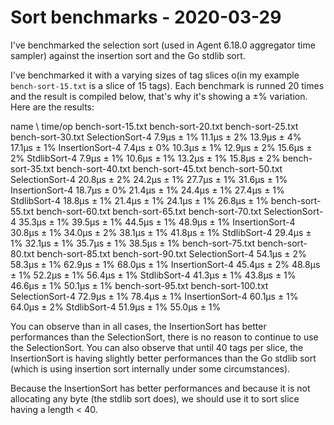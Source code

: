 # Sort benchmarks - 2020-03-29

I've benchmarked the selection sort (used in Agent 6.18.0 aggregator time sampler) against
 the insertion sort and the Go stdlib sort.

I've benchmarked it with a varying sizes of tag slices o(in my example `bench-sort-15.txt`
is a slice of 15 tags). Each benchmark is runned 20 times and the result is compiled below,
that's why it's showing a ±% variation. Here are the results:

name \ time/op     bench-sort-15.txt  bench-sort-20.txt  bench-sort-25.txt  bench-sort-30.txt
SelectionSort-4           7.9µs ± 1%        11.1µs ± 2%        13.9µs ± 4%        17.1µs ± 1%
InsertionSort-4           7.4µs ± 0%        10.3µs ± 1%        12.9µs ± 2%        15.6µs ± 2%
StdlibSort-4              7.9µs ± 1%        10.6µs ± 1%        13.2µs ± 1%        15.8µs ± 2%
                   bench-sort-35.txt  bench-sort-40.txt  bench-sort-45.txt  bench-sort-50.txt
SelectionSort-4           20.8µs ± 2%        24.2µs ± 1%        27.7µs ± 1%        31.6µs ± 1%
InsertionSort-4           18.7µs ± 0%        21.4µs ± 1%        24.4µs ± 1%        27.4µs ± 1%
StdlibSort-4              18.8µs ± 1%        21.4µs ± 1%        24.1µs ± 1%        26.8µs ± 1%
                   bench-sort-55.txt  bench-sort-60.txt  bench-sort-65.txt  bench-sort-70.txt
SelectionSort-4           35.3µs ± 1%        39.5µs ± 1%        44.5µs ± 1%        48.9µs ± 1%
InsertionSort-4           30.8µs ± 1%        34.0µs ± 2%        38.1µs ± 1%        41.8µs ± 1%
StdlibSort-4              29.4µs ± 1%        32.1µs ± 1%        35.7µs ± 1%        38.5µs ± 1%
                   bench-sort-75.txt  bench-sort-80.txt  bench-sort-85.txt  bench-sort-90.txt
SelectionSort-4           54.1µs ± 2%        58.3µs ± 1%        62.9µs ± 1%        68.0µs ± 1%
InsertionSort-4           45.4µs ± 2%        48.8µs ± 1%        52.2µs ± 1%        56.4µs ± 1%
StdlibSort-4              41.3µs ± 1%        43.8µs ± 1%        46.6µs ± 1%        50.1µs ± 1%
                   bench-sort-95.txt bench-sort-100.txt
SelectionSort-4           72.9µs ± 1%        78.4µs ± 1%
InsertionSort-4           60.1µs ± 1%        64.0µs ± 2%
StdlibSort-4              51.9µs ± 1%        55.0µs ± 1%

You can observe than in all cases, the InsertionSort has better performances than
the SelectionSort, there is no reason to continue to use the SelectionSort.
You can also observe that until 40 tags per slice, the InsertionSort is having slightly
better performances than the Go stdlib sort (which is using insertion sort internally
under some circumstances).

Because the InsertionSort has better performances and because it is not allocating any byte
(the stdlib sort does), we should use it to sort slice having a length < 40.
